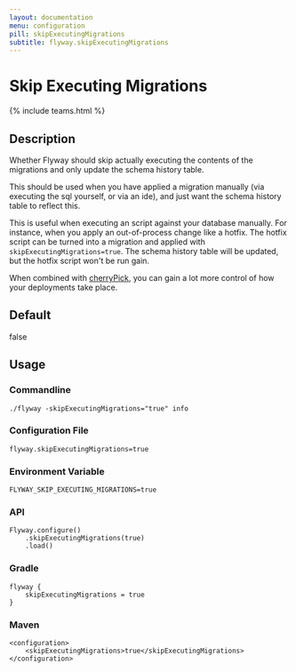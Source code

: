 ```yaml
---
layout: documentation
menu: configuration
pill: skipExecutingMigrations
subtitle: flyway.skipExecutingMigrations
---
```


# Skip Executing Migrations
{% include teams.html %}

## Description
Whether Flyway should skip actually executing the contents of the migrations and only update the schema history table.
    
This should be used when you have applied a migration manually (via executing the sql yourself, or via an ide), and just want the schema history table to reflect this.

This is useful when executing an script against your database manually. For instance, when you apply an out-of-process change like a hotfix. The hotfix script can be turned into a migration and applied with `skipExecutingMigrations=true`. The schema history table will be updated, but the hotfix script won't be run gain.

When combined with [cherryPick](/documentation/configuration/cherryPick), you can gain a lot more control of how your deployments take place.

## Default
false

## Usage

### Commandline
```
./flyway -skipExecutingMigrations="true" info
```

### Configuration File
```
flyway.skipExecutingMigrations=true
```

### Environment Variable
```
FLYWAY_SKIP_EXECUTING_MIGRATIONS=true
```

### API
```
Flyway.configure()
    .skipExecutingMigrations(true)
    .load()
```

### Gradle
```
flyway {
    skipExecutingMigrations = true
}
```

### Maven
```
<configuration>
    <skipExecutingMigrations>true</skipExecutingMigrations>
</configuration>
```
